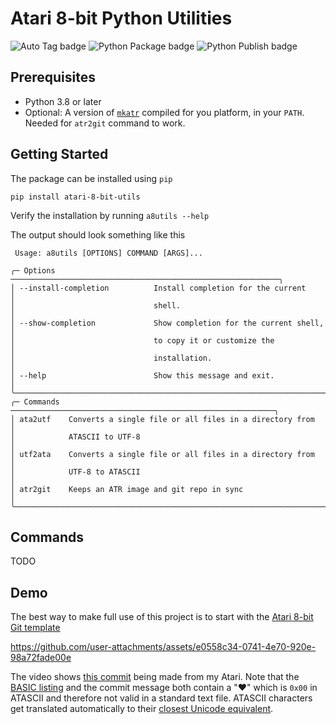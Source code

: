# Atari 8-bit Python Utilities
![Auto Tag badge](https://github.com/JSJvR/atari-8-bit-utils/actions/workflows/auto_tag.yml/badge.svg) ![Python Package badge](https://github.com/JSJvR/atari-8-bit-utils/actions/workflows/python-package.yml/badge.svg) ![Python Publish badge](https://github.com/JSJvR/atari-8-bit-utils/actions/workflows/python-publish.yml/badge.svg) 

## Prerequisites

- Python 3.8 or later
- Optional: A version of [`mkatr`](https://github.com/dmsc/mkatr) compiled for you platform, in your `PATH`. Needed for `atr2git` command to work. 

## Getting Started

The package can be installed using `pip`

```
pip install atari-8-bit-utils
```

Verify the installation by running `a8utils --help`

The output should look something like this

```
 Usage: a8utils [OPTIONS] COMMAND [ARGS]...

╭─ Options ────────────────────────────────────────────────────────────╮
│ --install-completion          Install completion for the current     │
│                               shell.                                 │
│ --show-completion             Show completion for the current shell, │
│                               to copy it or customize the            │
│                               installation.                          │
│ --help                        Show this message and exit.            │
╰──────────────────────────────────────────────────────────────────────╯
╭─ Commands ───────────────────────────────────────────────────────────╮
│ ata2utf    Converts a single file or all files in a directory from   │
│            ATASCII to UTF-8                                          │
│ utf2ata    Converts a single file or all files in a directory from   │
│            UTF-8 to ATASCII                                          │
│ atr2git    Keeps an ATR image and git repo in sync                   │
╰──────────────────────────────────────────────────────────────────────╯
```

## Commands

TODO

## Demo

The best way to make full use of this project is to start with the [Atari 8-bit Git template](https://github.com/JSJvR/atari-8-bit-git-template)

https://github.com/user-attachments/assets/e0558c34-0741-4e70-920e-98a72fade00e

The video shows [this commit](https://github.com/JSJvR/atari-8-bit-git-template/commit/14f69b4393901dea558b4a9ecce9b8b7189de932) being made from my Atari. Note that the [BASIC listing](https://github.com/JSJvR/atari-8-bit-git-template/blob/367d22375184d9a73c7c38c9ff049913a7ef558b/utf8/LOVE.LST) and the commit message both contain a "♥" which is `0x00` in ATASCII and therefore not valid in a standard text file. ATASCII characters get translated automatically to their [closest Unicode equivalent](https://www.kreativekorp.com/charset/map/atascii/).